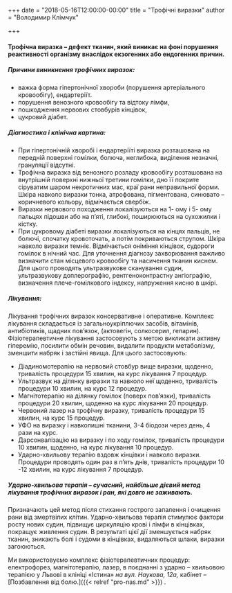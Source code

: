 +++
date = "2018-05-16T12:00:00-00:00"
title = "Трофічні виразки"
author = "Володимир Клімчук"

+++


#### Трофічна виразка –  дефект тканин, який виникає на фоні порушення реактивності організму внаслідок екзогенних або ендогенних причин.

##### Причини виникнення трофічних виразок:

* важка форма гіпертонічної хвороби (порушення артеріального кровообігу), ендартеріїт. 
* порушення венозного кровообігу та відтоку лімфи,
* пошкодження нервових стовбурів кінцівок,
* цукровий діабет.

##### Діагностика і клінічна картина:

* При гіпертонічній хворобі і ендартеріїті виразка розташована на передній поверхні гомілки, болюча, неглибока, виділення незначні, грануляції відсутні.
* Трофічна виразка від венозного розладу кровообігу розташована на внутрішній поверхні нижньої третини гомілки, дно її покрите сіруватим шаром некротичних мас, краї рани неправильної форми. Шкіра навколо виразки тонка, атрофована, пігментована, синювато – коричневого кольору, відмічається  свербіж.
* Виразки нервового походження локалізуються на 1- ому і 5- ому пальцях підошви або на п’яті, глибокі, поширюються на сухожилки і кістку.
* При цукровому діабеті виразки локалізуються на кінцях пальців, не болючі, спочатку кровоточать, а потім покриваються  струпом. Шкіра навколо виразки темніє. Відмічається оніміння кінцівок, судороги гомілок в нічний час.
Для уточнення діагнозу захворювання важливо визначити стан місцевого кровообігу та насичення тканин киснем. Для цього проводять ультразвукове сканування судин, ультразвукову доплерографію, рентгеноконтрастну ангіографію, визначення плече-гомілкового індексу, напруження кисню в шкірі.

##### Лікування:
 
Лікування трофічних виразок консервативне і оперативне. Комплекс лікування складається із загальноукріплючих засобів, вітамінів, антибіотиків,  щадних пов’язок,  (актовегін, солкосерил, гепарин). Фізіотерапевтичне лікування застосовують з метою викликати активну гіперемію, посилити обмін речовин, видалити продукти метаболізму, зменшити набряк і застійні явища. Для цього застосовують:

* Діадиномотерапію на нервовий стовбур вище виразки, щоденно, тривалість процедури 15 хвилин, на курс лікування 7 процедур.
* Ультразвук на ділянку виразки та навколо неї щоденно, тривалість процедури 10 хвилин, на курс 12 процедур.
* Магнітотерапію  на ділянку гомілок (поверх пов’язки), тривалість процедури 20 хвилин, щоденно на курс лікування 20 процедур.
* Червоний лазер на трофічну виразку, тривалість процедури 15 хвилин, на курс 15 процедур.
* УФО на виразку і навколишні тканини,  3-4 біодози через день, 4 рази на курс.
* Дарсонвалізацію на виразку і по ходу гомілок, тривалість процедури 10 хвилин, щоденно, на курс лікування 10 процедур. 
* Ударно-хвильову терапію вздовж кінцівки і навколо виразки. Процедури проводять один раз в п’ять днів, тривалість процедури 10 -12 хвилин, на курс лікування 7 процедур.

##### Ударно-хвильова терапія – сучасний, найбільше дієвий метод лікування трофічних виразок і ран, які довго не заживають.
 
Призначають цей метод після стихання гострого запалення і очищення рани від змертвілих клітин. Ударно-хвильова терапія стимулює фактори росту нових судин, підвищує циркуляцію крові і лімфи в кінцівках, покращує живлення судин. В результаті цієї дії зменшується набряк тканин, зникають болі і судоми в кінцівках, видаляються шлаки, виразки загоюються.

Ми використовуємо комплекс фізіотерапевтичних процедур: електрофорез, магнітотерапію, лазер, в поєднанні з ударно – хвильовою терапією у Львові в клініці «Істина» *на вул. Наукова, 12а,* кабінет – [Позбавлення від болю.]({{< relref "pro-nas.md" >}}) .

